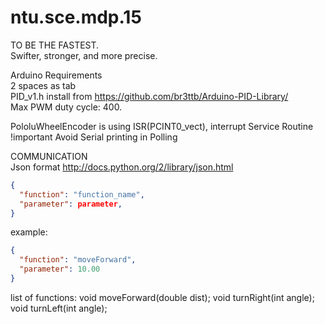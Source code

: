 ntu.sce.mdp.15
==============
TO BE THE FASTEST.  
Swifter, stronger, and more precise.  

Arduino Requirements  
2 spaces as tab  
PID_v1.h install from https://github.com/br3ttb/Arduino-PID-Library/  
Max PWM duty cycle: 400.  

PololuWheelEncoder is using ISR(PCINT0_vect), interrupt Service Routine  
!important Avoid Serial printing in Polling

COMMUNICATION  
Json format  http://docs.python.org/2/library/json.html  
```json
{  
  "function": "function_name",  
  "parameter": parameter,  
}  
```
example:  
```json
{  
  "function": "moveForward",  
  "parameter": 10.00  
}  
```
list of functions: void moveForward(double dist); void turnRight(int angle); void turnLeft(int angle);  
